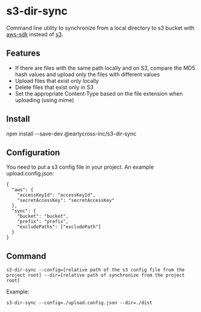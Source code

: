 # s3-dir-sync

Command line utility to synchronize from a local directory to s3 bucket with [aws-sdk](https://www.npmjs.com/package/aws-sdk) instead of [s3](https://www.npmjs.com/package/s3).

## Features

- If there are files with the same path locally and on S3, compare the MD5 hash values and upload only the files with different values
- Upload files that exist only locally
- Delete files that exist only in S3
- Set the appropriate Content-Type based on the file extension when uploading (using mime)

## Install

npm install --save-dev @earlycross-inc/s3-dir-sync

## Configuration

You need to put a s3 config file in your project.
An example upload.config.json:

```
{
  "aws": {
    "accessKeyId": "accessKeyId",
    "secretAccessKey": "secretAccessKey"
  },
  "sync": {
    "bucket": "bucket",
    "prefix": "prefix",
    "excludePaths": ["excludePath"]
  }
}
```

## Command

```
s3-dir-sync --config=[relative path of the s3 config file from the project root] --dir=[relative path of synchronize from the project root]
```

Example:

```
s3-dir-sync --config=./upload.config.json --dir=./dist
```
